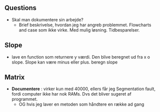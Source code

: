 ## Questions 
- Skal man dokumentere sin arbejde?
  - Brief beskrivelse, hvordan jeg har angreb problemmet. Flowcharts and case som ikke virke. Med mulig løsning. Tidbesparelser. 
## Slope
- lave en function som returnere y værdi. Den blive beregnet ud fra x o slope. Slope kan være minus eller plus.
  beregn slope
## Matrix
- **Documentere** : virker kun med 40000, ellers får jeg Segmentation fault, fordi computer ikke har nok RAMs. Dvs det bliver sugeret af programmet.  
  - OG hvis jeg laver en metoden som håndtere en række ad gang


